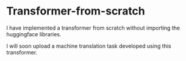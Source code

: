 # Transformer-from-scratch
I have implemented a transformer from scratch without importing the huggingface libraries.

I will soon upload a machine translation task developed using this transformer.
